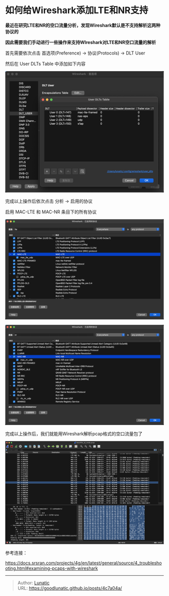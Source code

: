 # 如何给Wireshark添加LTE和NR支持

**最近在研究LTE和NR的空口流量分析，发现Wireshark默认是不支持解析这两种协议的**

**因此需要我们手动进行一些操作来支持WIreshark对LTE和NR空口流量的解析**
<!--more-->

首先需要依次点击 首选项(Preference) -> 协议(Protocols) -> DLT User

然后在 User DLTs Table 中添加如下内容

![](imgs/image-20250705004417359.png)

完成以上操作后依次点击 分析 -> 启用的协议

启用 MAC-LTE 和 MAC-NR 条目下的所有协议

![](imgs/image-20250705004550677.png)

![](imgs/image-20250705004603293.png)

完成以上操作后，我们就能用Wireshark解析pcap格式的空口流量包了

![](imgs/image-20250705010948183.png)

参考连接：

https://docs.srsran.com/projects/4g/en/latest/general/source/4_troubleshooting.html#examining-pcaps-with-wireshark

---

> Author: [Lunatic](https://goodlunatic.github.io)  
> URL: https://goodlunatic.github.io/posts/4c7a04a/  

